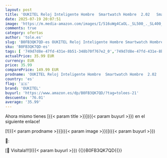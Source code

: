 ```yaml
---
layout: post
title: 'OUKITEL Reloj Inteligente Hombre  Smartwatch Hombre  2.02   Smartwatch con Llamadas Bluetooth  100+ Modos de Deporte  Impermeable IP68  Monitor de frecuencia Cardiaca y sueño  Android iOS'
date: 2025-07-19 20:07:51
image: 'https://m.media-amazon.com/images/I/516uWg4CaOL._SL500_._SL400_.jpg'
comments: true
category: ofertas
author: 'tole.es'
slug: 'B0FB3QK7QD-es OUKITEL Reloj Inteligente Hombre Smartwatch Hombre 2.02...'
sku: 'B0FB3QK7QD-es'
tags: [ '749d7d8e-47fd-431e-8b51-348b70f767e2_0','749d7d8e-47fd-431e-8b51-348b70f767e2_6901','749d7d8e-47fd-431e-8b51-348b70f767e2_8101','749d7d8e-47fd-431e-8b51-348b70f767e2_9101','749d7d8e-47fd-431e-8b51-348b70f767e2_9401','Arborist Merchandising Root','Electrónica','Mobile & Wearables','New Arrivals Tech','New Arrivals in Electronics','Self Service','Smartwatches','Special Features Stores','Tecnología para vestir','Top Brands Tech Phones','Top Brands Tech Selection','Top brands in Electronics','android','oukitel','🇪🇸', ]
actualPrice: 35.99 EUR
currency: EUR
price: 35.99
comparePrice: 149.99 EUR
prodname: 'OUKITEL Reloj Inteligente Hombre  Smartwatch Hombre  2.02   Smartwatch con Llamadas Bluetooth  100+ Modos de Deporte  Impermeable IP68  Monitor de frecuencia Cardiaca y sueño  Android iOS'
country: 'es'
flag: '🇪🇸'
brand: 'OUKITEL'
buyurl: 'https://www.amazon.es/dp/B0FB3QK7QD/?tag=tolees-21'
descuento: '76.01'
average: '35.99'
---
```


Ahora mismo tienes [{{< param title >}}]({{< param buyurl >}}) en el siguiente enlace!

[![{{< param prodname >}}]({{< param image >}})]({{< param buyurl >}})

🔎:


[🛒 Visítala!!!]({{< param buyurl >}})
{{<world>}}B0FB3QK7QD{{</world>}}
